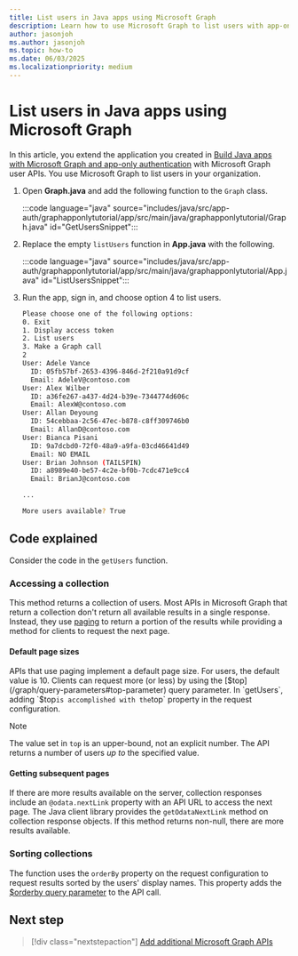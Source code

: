 ```yaml
---
title: List users in Java apps using Microsoft Graph
description: Learn how to use Microsoft Graph to list users with app-only authentication in Java apps
author: jasonjoh
ms.author: jasonjoh
ms.topic: how-to
ms.date: 06/03/2025
ms.localizationpriority: medium
---
```


# List users in Java apps using Microsoft Graph

<!-- cSpell:ignore graphapponlytutorial, Pisani -->

In this article, you extend the application you created in [Build Java apps with Microsoft Graph and app-only authentication](java-app-only.md) with Microsoft Graph user APIs. You use Microsoft Graph to list users in your organization.

1. Open **Graph.java** and add the following function to the `Graph` class.

    :::code language="java" source="includes/java/src/app-auth/graphapponlytutorial/app/src/main/java/graphapponlytutorial/Graph.java" id="GetUsersSnippet":::

1. Replace the empty `listUsers` function in **App.java** with the following.

    :::code language="java" source="includes/java/src/app-auth/graphapponlytutorial/app/src/main/java/graphapponlytutorial/App.java" id="ListUsersSnippet":::

1. Run the app, sign in, and choose option 4 to list users.

    ```bash
    Please choose one of the following options:
    0. Exit
    1. Display access token
    2. List users
    3. Make a Graph call
    2
    User: Adele Vance
      ID: 05fb57bf-2653-4396-846d-2f210a91d9cf
      Email: AdeleV@contoso.com
    User: Alex Wilber
      ID: a36fe267-a437-4d24-b39e-7344774d606c
      Email: AlexW@contoso.com
    User: Allan Deyoung
      ID: 54cebbaa-2c56-47ec-b878-c8ff309746b0
      Email: AllanD@contoso.com
    User: Bianca Pisani
      ID: 9a7dcbd0-72f0-48a9-a9fa-03cd46641d49
      Email: NO EMAIL
    User: Brian Johnson (TAILSPIN)
      ID: a8989e40-be57-4c2e-bf0b-7cdc471e9cc4
      Email: BrianJ@contoso.com

    ...

    More users available? True
    ```

## Code explained

Consider the code in the `getUsers` function.

### Accessing a collection

This method returns a collection of users. Most APIs in Microsoft Graph that return a collection don't return all available results in a single response. Instead, they use [paging](/graph/paging) to return a portion of the results while providing a method for clients to request the next page.

#### Default page sizes

APIs that use paging implement a default page size. For users, the default value is 10. Clients can request more (or less) by using the [$top](/graph/query-parameters#top-parameter) query parameter. In `getUsers`, adding `$top` is accomplished with the `top` property in the request configuration.

> [!NOTE]
> The value set in `top` is an upper-bound, not an explicit number. The API returns a number of users *up to* the specified value.

#### Getting subsequent pages

If there are more results available on the server, collection responses include an `@odata.nextLink` property with an API URL to access the next page. The Java client library provides the `getOdataNextLink` method on collection response objects. If this method returns non-null, there are more results available.

### Sorting collections

The function uses the `orderBy` property on the request configuration to request results sorted by the users' display names. This property adds the [$orderby query parameter](/graph/query-parameters#orderby-parameter) to the API call.

## Next step

> [!div class="nextstepaction"]
> [Add additional Microsoft Graph APIs](java-app-only-extend-app.md)
